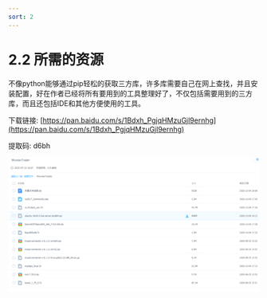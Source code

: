 ```yaml
---
sort: 2
---
```


# 2.2 所需的资源

不像python能够通过pip轻松的获取三方库，许多库需要自己在网上查找，并且安装配置，好在作者已经将所有要用到的工具整理好了，不仅包括需要用到的三方库，而且还包括IDE和其他方便使用的工具。

下载链接: [https://pan.baidu.com/s/1Bdxh_PgjqHMzuGjl9ernhg](https://pan.baidu.com/s/1Bdxh_PgjqHMzuGjl9ernhg)

提取码: d6bh

![png](../assets/images/1.准备工作/百度云盘.png)